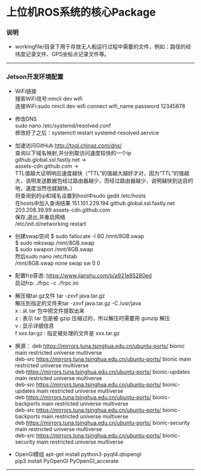 上位机ROS系统的核心Package
========================
### 说明
* workingfile/目录下用于存放无人船运行过程中需要的文件，例如：路径的经纬度记录文件、GPS坐标点记录文件等。

-----------
### Jetson开发环境配置
* WiFi链接  
搜索WiFi信号:nmcli dev wifi  
连接WiFi:sudo nmcli dev wifi connect wifi_name password 12345678

* 修改DNS  
sudo nano /etc/systemd/resolved.conf  
修改好了之后：systemctl restart systemd-resolved.service

* 加速访问GitHub
http://tool.chinaz.com/dns/  
查询以下域名映射,并分别取访问速度较快的一个ip  
github.global.ssl.fastly.net   ->   
assets-cdn.github.com        ->  
TTL值越大证明响应速度越快（“TTL”的值越大越好才对，因为“TTL”的值越大，说明发送数据包经过路由器越少，而经过路由器越少，说明越快到达目的地，速度当然也就越快。）  
将查询到的ip和域名设置到host中sudo gedit /etc/hosts  
 在hosts中加入查询结果
151.101.229.194  github.global.ssl.fastly.net  
203.208.39.99 assets-cdn.github.com  
保存,退出,并重启网络  
/etc/init.d/networking restart  
* 创建swap空间
$ sudo fallocate -l 8G /mnt/8GB.swap  
$ sudo mkswap /mnt/8GB.swap  
$ sudo swapon /mnt/8GB.swap  
然后sudo nano /etc/fstab  
/mnt/8GB.swap  none  swap  sw 0  0  

* 配置frp穿透:
https://www.jianshu.com/p/a921e85280ed  
启动frp:    ./frpc -c ./frpc.ini  

* 解压缩tar.gz文件
tar -zxvf java.tar.gz  
解压到指定的文件夹tar -zxvf java.tar.gz  -C /usr/java  
x : 从 tar 包中把文件提取出来  
z : 表示 tar 包是被 gzip 压缩过的，所以解压时需要用 gunzip 解压  
v : 显示详细信息  
f xxx.tar.gz :  指定被处理的文件是 xxx.tar.gz  

* 换源：
deb https://mirrors.tuna.tsinghua.edu.cn/ubuntu-ports/ bionic main restricted universe multiverse  
deb-src https://mirrors.tuna.tsinghua.edu.cn/ubuntu-ports/ bionic main restricted universe multiverse  
deb https://mirrors.tuna.tsinghua.edu.cn/ubuntu-ports/ bionic-updates main restricted universe multiverse  
deb-src https://mirrors.tuna.tsinghua.edu.cn/ubuntu-ports/ bionic-updates main restricted universe multiverse  
deb https://mirrors.tuna.tsinghua.edu.cn/ubuntu-ports/ bionic-backports main restricted universe multiverse  
deb-src https://mirrors.tuna.tsinghua.edu.cn/ubuntu-ports/ bionic-backports main restricted universe multiverse  
deb https://mirrors.tuna.tsinghua.edu.cn/ubuntu-ports/ bionic-security main restricted universe multiverse  
deb-src https://mirrors.tuna.tsinghua.edu.cn/ubuntu-ports/ bionic-security main restricted universe multiverse  

* OpenGl模组
apt-get install python3-pyqt4.qtopengl  
pip3 install PyOpenGl PyOpenGl_accerate  

-----------------
